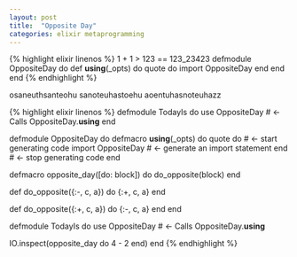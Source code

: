 ```yaml
---
layout: post
title:  "Opposite Day"
categories: elixir metaprogramming
---
```

{% highlight elixir linenos %}
1 + 1 > 123 == 123_23423
defmodule OppositeDay do
  def __using__(_opts) do
    quote do
      import OppositeDay
    end
  end
end
{% endhighlight %}

osaneuthsanteohu sanoteuhastoehu
aoentuhasnoteuhazz

{% highlight elixir linenos %}
defmodule TodayIs do
  use OppositeDay    # <- Calls OppositeDay.__using__
end

defmodule OppositeDay do
  defmacro __using__(_opts) do
    quote do               # <- start generating code
      import OppositeDay   # <- generate an import statement
    end                    # <- stop generating code
  end

  defmacro opposite_day([do: block]) do
    do_opposite(block)
  end

  def do_opposite({:-, c, a}) do
    {:+, c, a}
  end

  def do_opposite({:+, c, a}) do
    {:-, c, a}
  end
end

defmodule TodayIs do
  use OppositeDay    # <- Calls OppositeDay.__using__

  IO.inspect(opposite_day do
    4 - 2
  end)
end
{% endhighlight %}
